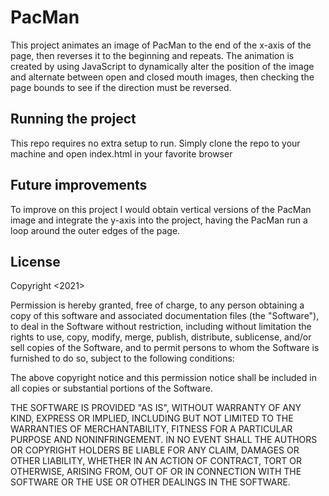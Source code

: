 # PacMan

This project animates an image of PacMan to the end of the x-axis of the page, then reverses it to the beginning and repeats.
The animation is created by using JavaScript to dynamically alter the position of the image and alternate between open and
closed mouth images, then checking the page bounds to see if the direction must be reversed.

## Running the project
This repo requires no extra setup to run. Simply clone the repo to your machine and open index.html in your favorite browser

## Future improvements
To improve on this project I would obtain vertical versions of the PacMan image and integrate the y-axis into the project,
having the PacMan run a loop around the outer edges of the page.

## License

Copyright <2021>

Permission is hereby granted, free of charge, to any person obtaining a copy of this software and associated documentation files (the "Software"), to deal in the Software without restriction, including without limitation the rights to use, copy, modify, merge, publish, distribute, sublicense, and/or sell copies of the Software, and to permit persons to whom the Software is furnished to do so, subject to the following conditions:

The above copyright notice and this permission notice shall be included in all copies or substantial portions of the Software.

THE SOFTWARE IS PROVIDED "AS IS", WITHOUT WARRANTY OF ANY KIND, EXPRESS OR IMPLIED, INCLUDING BUT NOT LIMITED TO THE WARRANTIES OF MERCHANTABILITY, FITNESS FOR A PARTICULAR PURPOSE AND NONINFRINGEMENT. IN NO EVENT SHALL THE AUTHORS OR COPYRIGHT HOLDERS BE LIABLE FOR ANY CLAIM, DAMAGES OR OTHER LIABILITY, WHETHER IN AN ACTION OF CONTRACT, TORT OR OTHERWISE, ARISING FROM, OUT OF OR IN CONNECTION WITH THE SOFTWARE OR THE USE OR OTHER DEALINGS IN THE SOFTWARE.